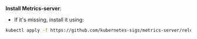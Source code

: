 **Install Metrics-server**:

- If it's missing, install it using:

```bash
kubectl apply -f https://github.com/kubernetes-sigs/metrics-server/releases/latest/download/components.yaml
```


